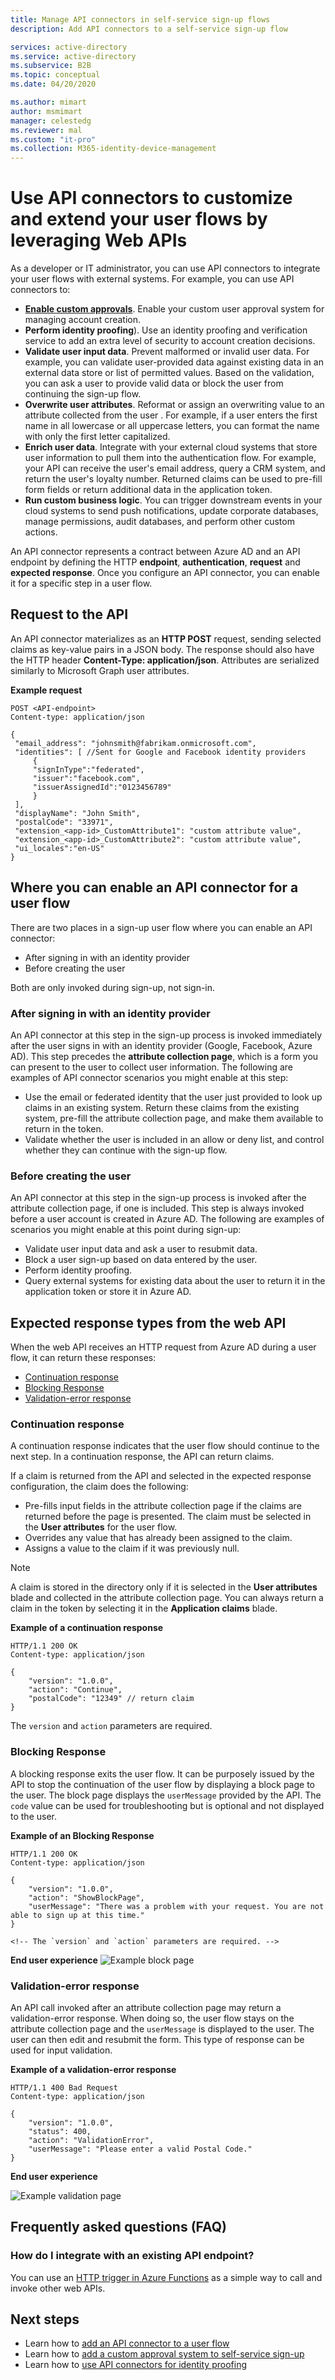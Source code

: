 ```yaml
---
title: Manage API connectors in self-service sign-up flows
description: Add API connectors to a self-service sign-up flow

services: active-directory
ms.service: active-directory
ms.subservice: B2B
ms.topic: conceptual
ms.date: 04/20/2020

ms.author: mimart
author: msmimart
manager: celestedg
ms.reviewer: mal
ms.custom: "it-pro"                 
ms.collection: M365-identity-device-management
---
```


# Use API connectors to customize and extend your user flows by leveraging Web APIs

As a developer or IT administrator, you can use API connectors to integrate your user flows with external systems. For example, you can use API connectors to:

- [**Enable custom approvals**](self-service-sign-up-add-approvals.md). Enable your custom user approval system for managing account creation.
- **Perform identity proofing**). Use an identity proofing and verification service to add an extra level of security to account creation decisions.
- **Validate user input data**. Prevent malformed or invalid user data. For example, you can validate user-provided data against existing data in an external data store or list of permitted values. Based on the validation, you can ask a user to provide valid data or block the user from continuing the sign-up flow.
- **Overwrite user attributes**. Reformat or assign an overwriting value to an attribute collected from the user . For example, if a user enters the first name in all lowercase or all uppercase letters, you can format the name with only the first letter capitalized. 
- **Enrich user data**. Integrate with your external cloud systems that store user information to pull them into the authentication flow. For example, your API can receive the user's email address, query a CRM system, and return the user's loyalty number. Returned claims can be used to pre-fill form fields or return additional data in the application token. 
- **Run custom business logic**. You can trigger downstream events in your cloud systems to send push notifications, update corporate databases, manage permissions, audit databases, and perform other custom actions.

An API connector represents a contract between Azure AD and an API endpoint by defining the HTTP **endpoint**, **authentication**, **request** and **expected response**. Once you configure an API connector, you can enable it for a specific step in a user flow. 

## Request to the API
An API connector materializes as an **HTTP POST** request, sending selected claims as key-value pairs in a JSON body. The response should also have the HTTP header **Content-Type: application/json**. Attributes are serialized similarly to Microsoft Graph user attributes. <!--# TODO: Add link to MS Graph or create separate reference.-->

**Example request**
```http
POST <API-endpoint>
Content-type: application/json

{
 "email_address": "johnsmith@fabrikam.onmicrosoft.com",
 "identities": [ //Sent for Google and Facebook identity providers
     {
     "signInType":"federated",
     "issuer":"facebook.com",
     "issuerAssignedId":"0123456789"
     }
 ],
 "displayName": "John Smith",
 "postalCode": "33971",
 "extension_<app-id>_CustomAttribute1": "custom attribute value",
 "extension_<app-id>_CustomAttribute2": "custom attribute value",
 "ui_locales":"en-US"
}
```

## Where you can enable an API connector for a user flow

There are two places in a sign-up user flow where you can enable an API connector: 

- After signing in with an identity provider
- Before creating the user

Both are only invoked during sign-up, not sign-in.

### After signing in with an identity provider

An API connector at this step in the sign-up process is invoked immediately after the user signs in with an identity provider (Google, Facebook, Azure AD). This step precedes the **attribute collection page**, which is a form you can present to the user to collect user information. The following are examples of API connector scenarios you might enable at this step:

- Use the email or federated identity that the user just provided to look up claims in an existing system. Return these claims from the existing system, pre-fill the attribute collection page, and make them available to return in the token.
- Validate whether the user is included in an allow or deny list, and control whether they can continue with the sign-up flow.

### Before creating the user

An API connector at this step in the sign-up process is invoked after the attribute collection page, if one is included. This step is always invoked before a user account is created in Azure AD. The following are examples of scenarios you might enable at this point during sign-up:

- Validate user input data and ask a user to resubmit data.
- Block a user sign-up based on data entered by the user.
- Perform identity proofing.
- Query external systems for existing data about the user to return it in the application token or store it in Azure AD.

## Expected response types from the web API

When the web API receives an HTTP request from Azure AD during a user flow, it can return these responses:

- [Continuation response](#continuation-response)
- [Blocking Response](#exit-response)
- [Validation-error response](#validation-error-response)

### Continuation response

A continuation response indicates that the user flow should continue to the next step. In a continuation response, the API can return claims.

If a claim is returned from the API and selected in the expected response configuration, the claim does the following:

- Pre-fills input fields in the attribute collection page if the claims are returned  before the page is presented. The claim must be selected in the **User attributes** for the user flow.
- Overrides any value that has already been assigned to the claim.
- Assigns a value to the claim if it was previously null.

> [!NOTE]
> A claim is stored in the directory only if it is selected in the **User attributes** blade and collected in the attribute collection page. You can always return a claim in the token by selecting it in the **Application claims** blade.

**Example of a continuation response**
```http
HTTP/1.1 200 OK
Content-type: application/json

{ 
    "version": "1.0.0", 
    "action": "Continue",  
    "postalCode": "12349" // return claim 
}
```
The `version` and `action` parameters are required.
<!-- 
**Parameters**

| Parameter       | Type             | Required | Description                                                                                                                                           |
|-----------------|------------------|----------|-------------------------------------------------------------------------------------------------------------------------------------------------------|
| version         | String           | Yes      | The version of the API.                                                                                                          |
| action          | String           | Yes      | Value must be "**Continue**".                                                                         |                                                           
| \<userAttribute> | \<attribute-type> | No       | Returned values can be returned in the application token or stored in the directory. Must also be selected a 'Claim to receive' in the API connector configuration. | -->


### Blocking Response

A blocking response exits the user flow. It can be purposely issued by the API to stop the continuation of the user flow by displaying a block page to the user. The block page displays the `userMessage` provided by the API. The `code` value can be used for troubleshooting but is optional and not displayed to the user.

**Example of an Blocking Response**
```http
HTTP/1.1 200 OK
Content-type: application/json

{ 
    "version": "1.0.0",
    "action": "ShowBlockPage", 
    "userMessage": "There was a problem with your request. You are not able to sign up at this time."
} 

<!-- The `version` and `action` parameters are required. -->
```
<!-- **Parameters**

| Parameter       | Type             | Required | Description                                                                                                                                           |
|-----------------|------------------|----------|-------------------------------------------------------------------------------------------------------------------------------------------------------|
| version         | String           | Yes      | The version of the API.                                                                                                                               |
| action          | String           | Yes      | Value must be "**ShowBlockPage**"                 |
| userMessage     | String           | Yes      | Message to display to the user.                                                                                                                       |
| code            | String           | No       | Error code. Can be used for debugging purposes.                                                                                                       | -->

**End user experience**
![Example  block page](./media/self-service-sign-up-overview/blocking-page-response.png)

### Validation-error response

An API call invoked after an attribute collection page may return a validation-error response.  When doing so, the user flow stays on the attribute collection page and the `userMessage` is displayed to the user. The user can then edit and resubmit the form. This type of response can be used for input validation.

**Example of a validation-error response**

```http
HTTP/1.1 400 Bad Request
Content-type: application/json

{ 
    "version": "1.0.0", 
    "status": 400,
    "action": "ValidationError",  
    "userMessage": "Please enter a valid Postal Code."
}
```
<!-- **Parameters**

| Parameter       | Type             | Required | Description                                                                                                                                           |
|-----------------|------------------|----------|-------------------------------------------------------------------------------------------------------------------------------------------------------|
| version         | String           | Yes      | The version of the API.                                                                                                                               |
| action          | String           | Yes      | Value must be "**ValidationError**".                                                                             |
| status          | Integer           | Yes      | Must be value **400** for a ValidationError response.     
| userMessage     | String           | Yes      | Message to display to the user.                                                                                                                       |
| code            | String           | No       | Error code. Can be used for debugging purposes.                                                                                                       | -->
                                                                                                
**End user experience**

![Example  validation page](./media/self-service-sign-up-overview/validation-error-postal-code.png)

<!-- > [!IMPORTANT]
> If an invalid response is returned or another error occurs (for example, a network error), the user will be redirected to the app with the error re -->

## Frequently asked questions (FAQ)

### How do I integrate with an existing API endpoint?
You can use an [HTTP trigger in Azure Functions](https://docs.microsoft.com/azure/azure-functions/functions-bindings-http-webhook-trigger?tabs=csharp) as a simple way to call and invoke other web APIs.

## Next steps
- Learn how to [add an API connector to a user flow](self-service-sign-up-add-api-connector.md)
- Learn how to [add a custom approval system to self-service sign-up](self-service-sign-up-add-approvals.md)
- Learn how to [use API connectors for identity proofing](sample-identity-proofing-idology.md) <!--#TODO: Make doc, link.-->